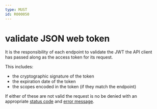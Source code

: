 ```yaml
---
type: MUST
id: R000050
---
```


# validate JSON web token

It is the responsibility of each endpoint to validate the JWT the API client has passed along as the access token for its request.

This includes:

- the cryptographic signature of the token
- the expiration date of the token
- the scopes encoded in the token (if they match the endpoint)

If either of these are not valid the request is no be denied with an appropriate [status code](./guidelines/020_guidelines/030_http/3000_http-status.codes.md) and [error message](./guidelines/020_guidelines/030_http/4000_error-handling.md).
